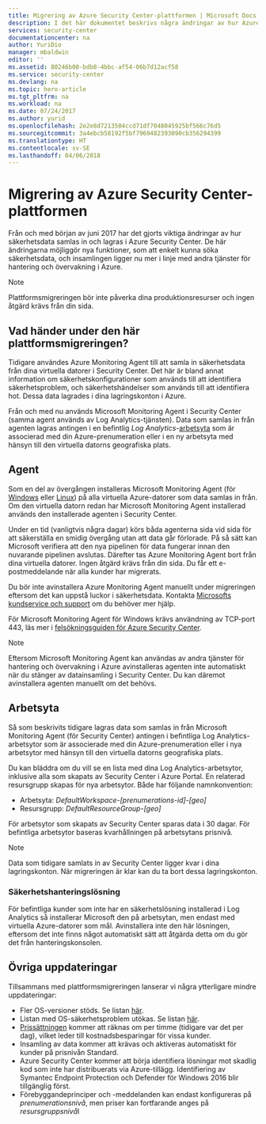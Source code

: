 ```yaml
---
title: Migrering av Azure Security Center-plattformen | Microsoft Docs
description: I det här dokumentet beskrivs några ändringar av hur Azure Security Center-data samlas in.
services: security-center
documentationcenter: na
author: YuriDio
manager: mbaldwin
editor: ''
ms.assetid: 80246b00-bdb8-4bbc-af54-06b7d12acf58
ms.service: security-center
ms.devlang: na
ms.topic: hero-article
ms.tgt_pltfrm: na
ms.workload: na
ms.date: 07/24/2017
ms.author: yurid
ms.openlocfilehash: 2e2e8d7213504ccd71df7048045925bf566c76d5
ms.sourcegitcommit: 3a4ebcb58192f5bf7969482393090cb356294399
ms.translationtype: HT
ms.contentlocale: sv-SE
ms.lasthandoff: 04/06/2018
---
```

# <a name="azure-security-center-platform-migration"></a>Migrering av Azure Security Center-plattformen

Från och med början av juni 2017 har det gjorts viktiga ändringar av hur säkerhetsdata samlas in och lagras i Azure Security Center.  De här ändringarna möjliggör nya funktioner, som att enkelt kunna söka säkerhetsdata, och insamlingen ligger nu mer i linje med andra tjänster för hantering och övervakning i Azure.

> [!NOTE]
> Plattformsmigreringen bör inte påverka dina produktionsresurser och ingen åtgärd krävs från din sida.


## <a name="whats-happening-during-this-platform-migration"></a>Vad händer under den här plattformsmigreringen?

Tidigare användes Azure Monitoring Agent till att samla in säkerhetsdata från dina virtuella datorer i Security Center. Det här är bland annat information om säkerhetskonfigurationer som används till att identifiera säkerhetsproblem, och säkerhetshändelser som används till att identifiera hot. Dessa data lagrades i dina lagringskonton i Azure.

Från och med nu används Microsoft Monitoring Agent i Security Center (samma agent används av Log Analytics-tjänsten). Data som samlas in från agenten lagras antingen i en befintlig *Log Analytics*-[arbetsyta](../log-analytics/log-analytics-manage-access.md) som är associerad med din Azure-prenumeration eller i en ny arbetsyta med hänsyn till den virtuella datorns geografiska plats.

## <a name="agent"></a>Agent

Som en del av övergången installeras Microsoft Monitoring Agent (för [Windows](../log-analytics/log-analytics-windows-agent.md) eller [Linux](../log-analytics/log-analytics-linux-agents.md)) på alla virtuella Azure-datorer som data samlas in från.  Om den virtuella datorn redan har Microsoft Monitoring Agent installerad används den installerade agenten i Security Center.

Under en tid (vanligtvis några dagar) körs båda agenterna sida vid sida för att säkerställa en smidig övergång utan att data går förlorade. På så sätt kan Microsoft verifiera att den nya pipelinen för data fungerar innan den nuvarande pipelinen avslutas. Därefter tas Azure Monitoring Agent bort från dina virtuella datorer. Ingen åtgärd krävs från din sida. Du får ett e-postmeddelande när alla kunder har migrerats.
 
Du bör inte avinstallera Azure Monitoring Agent manuellt under migreringen eftersom det kan uppstå luckor i säkerhetsdata. Kontakta [Microsofts kundservice och support](https://support.microsoft.com/contactus/) om du behöver mer hjälp. 

För Microsoft Monitoring Agent för Windows krävs användning av TCP-port 443, läs mer i [felsökningsguiden för Azure Security Center](security-center-troubleshooting-guide.md).


> [!NOTE] 
> Eftersom Microsoft Monitoring Agent kan användas av andra tjänster för hantering och övervakning i Azure avinstalleras agenten inte automatiskt när du stänger av datainsamling i Security Center. Du kan däremot avinstallera agenten manuellt om det behövs.

## <a name="workspace"></a>Arbetsyta

Så som beskrivits tidigare lagras data som samlas in från Microsoft Monitoring Agent (för Security Center) antingen i befintliga Log Analytics-arbetsytor som är associerade med din Azure-prenumeration eller i nya arbetsytor med hänsyn till den virtuella datorns geografiska plats.

Du kan bläddra om du vill se en lista med dina Log Analytics-arbetsytor, inklusive alla som skapats av Security Center i Azure Portal. En relaterad resursgrupp skapas för nya arbetsytor. Både har följande namnkonvention:

- Arbetsyta: *DefaultWorkspace-[prenumerations-id]-[geo]*
- Resursgrupp: *DefaultResourceGroup-[geo]* 
 
För arbetsytor som skapats av Security Center sparas data i 30 dagar. För befintliga arbetsytor baseras kvarhållningen på arbetsytans prisnivå.

> [!NOTE]
> Data som tidigare samlats in av Security Center ligger kvar i dina lagringskonton. När migreringen är klar kan du ta bort dessa lagringskonton.

### <a name="security-management-solution"></a>Säkerhetshanteringslösning 

För befintliga kunder som inte har en säkerhetslösning installerad i Log Analytics så installerar Microsoft den på arbetsytan, men endast med virtuella Azure-datorer som mål. Avinstallera inte den här lösningen, eftersom det inte finns något automatiskt sätt att åtgärda detta om du gör det från hanteringskonsolen.


## <a name="other-updates"></a>Övriga uppdateringar

Tillsammans med plattformsmigreringen lanserar vi några ytterligare mindre uppdateringar:

- Fler OS-versioner stöds. Se listan [här](security-center-faq.md#virtual-machines).
- Listan med OS-säkerhetsproblem utökas. Se listan [här](https://gallery.technet.microsoft.com/Azure-Security-Center-a789e335).
- [Prissättningen](https://azure.microsoft.com/pricing/details/security-center/) kommer att räknas om per timme (tidigare var det per dag), vilket leder till kostnadsbesparingar för vissa kunder.
- Insamling av data kommer att krävas och aktiveras automatiskt för kunder på prisnivån Standard.
- Azure Security Center kommer att börja identifiera lösningar mot skadlig kod som inte har distribuerats via Azure-tillägg. Identifiering av Symantec Endpoint Protection och Defender för Windows 2016 blir tillgänglig först.
- Förebyggandeprinciper och -meddelanden kan endast konfigureras på *prenumerationsnivå*, men priser kan fortfarande anges på *resursgruppsnivå*l

